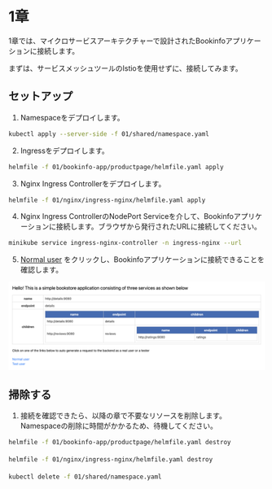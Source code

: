 # 1章

1章では、マイクロサービスアーキテクチャーで設計されたBookinfoアプリケーションに接続します。

まずは、サービスメッシュツールのIstioを使用せずに、接続してみます。

## セットアップ

1. Namespaceをデプロイします。

```bash
kubectl apply --server-side -f 01/shared/namespace.yaml
```

2. Ingressをデプロイします。

```bash
helmfile -f 01/bookinfo-app/productpage/helmfile.yaml apply
```

3. Nginx Ingress Controllerをデプロイします。

```bash
helmfile -f 01/nginx/ingress-nginx/helmfile.yaml apply
```

4. Nginx Ingress ControllerのNodePort Serviceを介して、Bookinfoアプリケーションに接続します。ブラウザから発行されたURLに接続してください。

```bash
minikube service ingress-nginx-controller -n ingress-nginx --url
```

5. [Normal user](http://127.0.0.1:59594/productpage?u=normal) をクリックし、Bookinfoアプリケーションに接続できることを確認します。

![bookinfo](../images/bookinfo.png)

## 掃除する

1. 接続を確認できたら、以降の章で不要なリソースを削除します。Namespaceの削除に時間がかかるため、待機してください。

```bash
helmfile -f 01/bookinfo-app/productpage/helmfile.yaml destroy

helmfile -f 01/nginx/ingress-nginx/helmfile.yaml destroy

kubectl delete -f 01/shared/namespace.yaml
```
